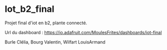 # Iot_b2_final
Projet final d'iot en b2, plante connecté.

Url du dashboard : https://io.adafruit.com/MoulesFrites/dashboards/iot-final

Burle Clélia,
Bourg Valentin,
Wilfart LouisArmand 
